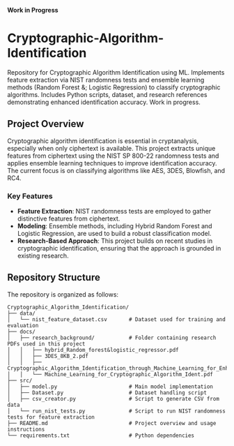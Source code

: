 **Work in Progress**

# Cryptographic-Algorithm-Identification
Repository for Cryptographic Algorithm Identification using ML. Implements feature extraction via NIST randomness tests and ensemble learning methods (Random Forest &; Logistic Regression) to classify cryptographic algorithms. Includes Python scripts, dataset, and research references demonstrating enhanced identification accuracy. Work in progress.

## Project Overview

Cryptographic algorithm identification is essential in cryptanalysis, especially when only ciphertext is available. This project extracts unique features from ciphertext using the NIST SP 800-22 randomness tests and applies ensemble learning techniques to improve identification accuracy. The current focus is on classifying algorithms like AES, 3DES, Blowfish, and RC4.

### Key Features
- **Feature Extraction**: NIST randomness tests are employed to gather distinctive features from ciphertext.
- **Modeling**: Ensemble methods, including Hybrid Random Forest and Logistic Regression, are used to build a robust classification model.
- **Research-Based Approach**: This project builds on recent studies in cryptographic identification, ensuring that the approach is grounded in existing research.

## Repository Structure

The repository is organized as follows:

```plaintext
Cryptographic_Algorithm_Identification/
├── data/
│   └── nist_feature_dataset.csv       # Dataset used for training and evaluation
├── docs/
│   ├── research_background/           # Folder containing research PDFs used in this project
│   │   ├── hybrid_Random_forest&logistic_regressor.pdf
│   │   ├── 3DES_8KB_2.pdf
│   │   ├── Cryptographic_Algorithm_Identification_through_Machine_Learning_for_Enhanced_Data_Security.pdf
│   │   └── Machine_Learning_for_Cryptographic_Algorithm_Ident.pdf
├── src/
│   ├── model.py                       # Main model implementation
│   ├── Dataset.py                     # Dataset handling script
│   ├── csv_creator.py                 # Script to generate CSV from data
│   └── run_nist_tests.py              # Script to run NIST randomness tests for feature extraction
├── README.md                          # Project overview and usage instructions
└── requirements.txt                   # Python dependencies
````


